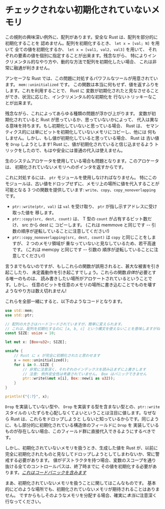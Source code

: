 <!--
# Unchecked Uninitialized Memory
-->

# チェックされない初期化されていないメモリ

<!--
One interesting exception to this rule is working with arrays. Safe Rust doesn't
permit you to partially initialize an array. When you initialize an array, you
can either set every value to the same thing with `let x = [val; N]`, or you can
specify each member individually with `let x = [val1, val2, val3]`.
Unfortunately this is pretty rigid, especially if you need to initialize your
array in a more incremental or dynamic way.
-->

この規則の興味深い例外に、配列があります。安全な Rust は、配列を部分的に初期化することを
認めません。配列を初期化するとき、 `let x = [val; N]` を用いて
全ての値を初期化するか、 `let x = [val1, val2, val3]` を用いて、
それぞれの要素の値を個別に指定することが出来ます。残念ながら、
特によりインクリメンタル的なやり方や、動的な方法で配列を初期化したい場合、
これは非常に融通が利きません。

<!--
Unsafe Rust gives us a powerful tool to handle this problem:
`mem::uninitialized`. This function pretends to return a value when really
it does nothing at all. Using it, we can convince Rust that we have initialized
a variable, allowing us to do trickier things with conditional and incremental
initialization.
-->

アンセーフな Rust では、この問題に対処するパワフルなツールが用意されています。 `mem::uninitialized` です。
この関数は本当に何もせず、値を返すふりをします。これを利用することで、 Rust に
変数が初期化されたと見なさせることができ、状況に応じた、インクリメンタル的な初期化を
行ないトリッキーなことが出来ます。

<!--
Unfortunately, this opens us up to all kinds of problems. Assignment has a
different meaning to Rust based on whether it believes that a variable is
initialized or not. If it's believed uninitialized, then Rust will semantically
just memcopy the bits over the uninitialized ones, and do nothing else. However
if Rust believes a value to be initialized, it will try to `Drop` the old value!
Since we've tricked Rust into believing that the value is initialized, we can no
longer safely use normal assignment.
-->

残念ながら、これによってあらゆる種類の問題が浮かび上がります。
変数が初期化されていると Rust が思っているか、思っていないかによって、
代入は異なる意味を持ちます。もし初期化していないと思っている場合、 Rust は、
セマンティクス的には単にビットを初期化していないメモリにコピーし、他には
何もしません。しかし、もし値が初期化していると思っている場合、 Rust は
古い値を `Drop` しようとします! Rust に、値が初期化されていると信じ込ませるよう
トリックをしたので、もはや安全には普通の代入は使えません。

<!--
This is also a problem if you're working with a raw system allocator, which
returns a pointer to uninitialized memory.
-->

生のシステムアロケータを使用している場合も問題となります。このアロケータは、
初期化されていないメモリへのポインタを返すからです。

<!--
To handle this, we must use the `ptr` module. In particular, it provides
three functions that allow us to assign bytes to a location in memory without
dropping the old value: `write`, `copy`, and `copy_nonoverlapping`.
-->

これに対処するには、 `ptr` モジュールを使用しなければなりません。
特にこのモジュールは、古い値をドロップせずに、メモリ上の場所に値を代入することが
可能となる 3 つの関数を提供しています: `write`、`copy`、`copy_nonoverlapping`です。

<!--
* `ptr::write(ptr, val)` takes a `val` and moves it into the address pointed
  to by `ptr`.
* `ptr::copy(src, dest, count)` copies the bits that `count` T's would occupy
  from src to dest. (this is equivalent to memmove -- note that the argument
  order is reversed!)
* `ptr::copy_nonoverlapping(src, dest, count)` does what `copy` does, but a
  little faster on the assumption that the two ranges of memory don't overlap.
  (this is equivalent to memcpy -- note that the argument order is reversed!)
-->

* `ptr::write(ptr, val)` は `val` を受け取り、 `ptr` が指し示すアドレスに受け取った値を
  移します。
* `ptr::copy(src, dest, count)` は、 T 型の `count` が占有するビット数だけ、 src から dest に
コピーします。 (これは memmove と同じです -- 引数の順序が逆転していることに注意してください!)
* `ptr::copy_nonoverlapping(src, dest, count)` は `copy` と同じことをしますが、 2 つのメモリ領域が
  重なっていないと見なしているため、若干高速です。 (これは memcpy と同じです -- 引数の
  順序が逆転していることに注意してください!)

<!--
It should go without saying that these functions, if misused, will cause serious
havoc or just straight up Undefined Behavior. The only things that these
functions *themselves* require is that the locations you want to read and write
are allocated. However the ways writing arbitrary bits to arbitrary
locations of memory can break things are basically uncountable!
-->

言うまでもないのですが、もしこれらの関数が誤用されると、甚大な被害を引き起こしたり、
未定義動作を引き起こすでしょう。これらの関数*自体*が必要とする唯一のものは、
読み書きしたい場所がアロケートされているということです。しかし、
任意のビットを任意のメモリの場所に書き込むことでものを壊すようなやり方は数え切れません!

<!--
Putting this all together, we get the following:
-->

これらを全部一緒にすると、以下のようなコードとなります。

```rust
use std::mem;
use std::ptr;

// 配列の大きさはハードコードされていますが，簡単に変えられます。
// これは、配列を初期化するのに [a, b, c] という構文を使えないことを意味しますがね!
const SIZE: usize = 10;

let mut x: [Box<u32>; SIZE];

unsafe {
	// Rust に x が完全に初期化されたと思わせます
	x = mem::uninitialized();
	for i in 0..SIZE {
		// 非常に注意深く、それぞれのインデックスを読み込まずに上書きします
		// 注意: 例外安全性は考慮されていません。 Box はパニックできません
		ptr::write(&mut x[i], Box::new(i as u32));
	}
}

println!("{:?}", x);
```

<!--
It's worth noting that you don't need to worry about `ptr::write`-style
shenanigans with types which don't implement `Drop` or contain `Drop` types,
because Rust knows not to try to drop them. Similarly you should be able to
assign to fields of partially initialized structs directly if those fields don't
contain any `Drop` types.
-->

`Drop` を実装していない型や、 `Drop` を実装する型を含まない型との、`ptr::write` スタイルの
いたずらを心配しなくてよいということは注目に値します。なぜなら Rust は、これらをドロップしようと
しないと知っているからです。同じように、もし部分的に初期化されている構造体のフィールドに `Drop` を
実装しているものが存在しない場合、このフィールド群に直接代入できるようにするべきです。

<!--
However when working with uninitialized memory you need to be ever-vigilant for
Rust trying to drop values you make like this before they're fully initialized.
Every control path through that variable's scope must initialize the value
before it ends, if it has a destructor.
*[This includes code panicking](unwinding.html)*.
-->

しかし、初期化されていないメモリを扱うとき、生成した値を Rust が、以前に
完全に初期化されたものと見なしてドロップしようとしてしまわないか、常に警戒する必要があります。
値がデストラクタを持つ場合、変数のスコープを通り抜ける全てのコントロールパスは、終了時までに
その値を初期化する必要があります。*[これはコードパニックを含みます](unwinding.html)*

<!--
And that's about it for working with uninitialized memory! Basically nothing
anywhere expects to be handed uninitialized memory, so if you're going to pass
it around at all, be sure to be *really* careful.
-->

まあ、初期化されていないメモリを扱うことに関してはこんなものです。
基本的にどのような場所でも、初期化されていないメモリが期待されることはありません。
ですからもしそのようなメモリを分配する場合、確実に*本当に*注意深く行なってください。
